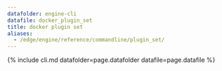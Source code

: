 ```yaml
---
datafolder: engine-cli
datafile: docker_plugin_set
title: docker plugin set
aliases:
  - /edge/engine/reference/commandline/plugin_set/
---
```

<!--
This page is automatically generated from Docker's source code. If you want to
suggest a change to the text that appears here, open a ticket or pull request
in the source repository on GitHub:

https://github.com/docker/cli
-->
{% include cli.md datafolder=page.datafolder datafile=page.datafile %}
